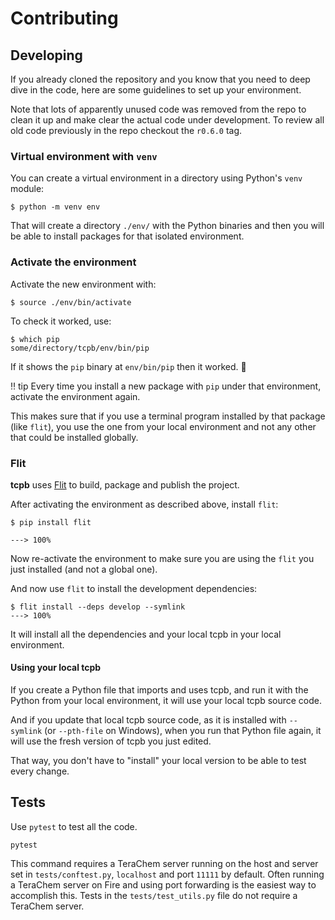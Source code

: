 # Contributing

## Developing

If you already cloned the repository and you know that you need to deep dive in the code, here are some guidelines to set up your environment.

Note that lots of apparently unused code was removed from the repo to clean it up and make clear the actual code under development. To review all old code previously in the repo checkout the `r0.6.0` tag.

### Virtual environment with `venv`

You can create a virtual environment in a directory using Python's `venv` module:

```console
$ python -m venv env
```

That will create a directory `./env/` with the Python binaries and then you will be able to install packages for that isolated environment.

### Activate the environment

Activate the new environment with:

```console
$ source ./env/bin/activate
```

To check it worked, use:

```console
$ which pip
some/directory/tcpb/env/bin/pip
```

If it shows the `pip` binary at `env/bin/pip` then it worked. 🎉

‼️ tip
Every time you install a new package with `pip` under that environment, activate the environment again.

This makes sure that if you use a terminal program installed by that package (like `flit`), you use the one from your local environment and not any other that could be installed globally.

### Flit

**tcpb** uses <a href="https://flit.readthedocs.io/en/latest/index.html" class="external-link" target="_blank">Flit</a> to build, package and publish the project.

After activating the environment as described above, install `flit`:

```console
$ pip install flit

---> 100%
```

Now re-activate the environment to make sure you are using the `flit` you just installed (and not a global one).

And now use `flit` to install the development dependencies:

```console
$ flit install --deps develop --symlink
---> 100%
```

It will install all the dependencies and your local tcpb in your local environment.

#### Using your local tcpb

If you create a Python file that imports and uses tcpb, and run it with the Python from your local environment, it will use your local tcpb source code.

And if you update that local tcpb source code, as it is installed with `--symlink` (or `--pth-file` on Windows), when you run that Python file again, it will use the fresh version of tcpb you just edited.

That way, you don't have to "install" your local version to be able to test every change.

## Tests

Use `pytest` to test all the code.

```console
pytest
```

This command requires a TeraChem server running on the host and server set in `tests/conftest.py`, `localhost` and port `11111` by default. Often running a TeraChem server on Fire and using port forwarding is the easiest way to accomplish this. Tests in the `tests/test_utils.py` file do not require a TeraChem server.
